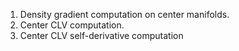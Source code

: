 1. Density gradient computation on center manifolds.
1. Center CLV computation.
1. Center CLV self-derivative computation
